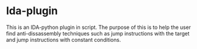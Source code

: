 # Ida-plugin
This is an IDA-python plugin in script. The purpose of this is to help the user find anti-dissassembly techniques such as jump instructions with the target and jump instructions with constant conditions.
